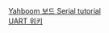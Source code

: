 [Yahboom 보드 Serial tutorial](https://www.youtube.com/watch?v=2OZbRw2QUfs)  
[UART 위키](https://wikidocs.net/214813)
